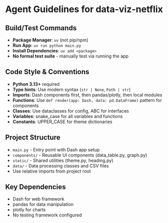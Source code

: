 # Agent Guidelines for data-viz-netflix

## Build/Test Commands
- **Package Manager**: `uv` (not pip/npm)  
- **Run App**: `uv run python main.py`
- **Install Dependencies**: `uv add <package>`
- **No formal test suite** - manually test via running the app

## Code Style & Conventions
- **Python 3.13+** required
- **Type hints**: Use modern syntax (`str | None`, `Path | str`)
- **Imports**: Dash components first, then pandas/plotly, then local modules
- **Functions**: Use `def render(app: Dash, data: pd.DataFrame)` pattern for components
- **Classes**: Use dataclasses for config, ABC for interfaces
- **Variables**: snake_case for all variables and functions
- **Constants**: UPPER_CASE for theme dictionaries

## Project Structure
- `main.py` - Entry point with Dash app setup
- `components/` - Reusable UI components (data_table.py, graph.py)
- `static/` - Shared utilities (theme.py, heading.py)
- `data/` - Data processing classes and CSV files
- Use relative imports from project root

## Key Dependencies
- Dash for web framework
- pandas for data manipulation  
- plotly for charts
- No testing framework configured